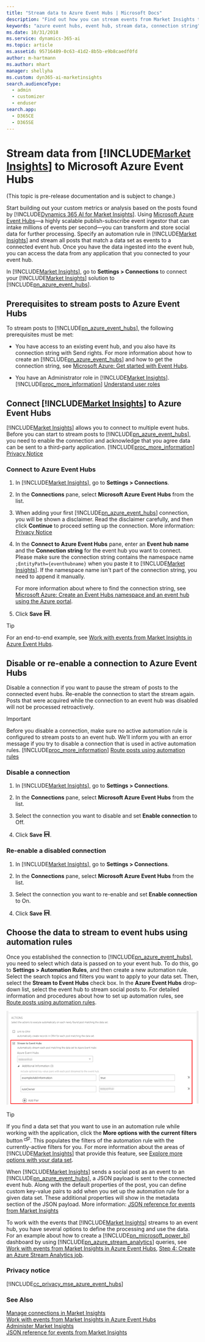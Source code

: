 ```yaml
---
title: "Stream data to Azure Event Hubs | Microsoft Docs"
description: "Find out how you can stream events from Market Insights to Event Hubs."
keywords: "azure event hubs, event hub, stream data, connection string"
ms.date: 10/31/2018
ms.service: dynamics-365-ai
ms.topic: article
ms.assetid: 95716489-0c63-41d2-8b5b-e9b8caedf0fd
author: m-hartmann
ms.author: mhart
manager: shellyha
ms.custom: dyn365-ai-marketinsights
search.audienceType: 
  - admin
  - customizer
  - enduser
search.app: 
  - D365CE
  - D365SE
---
```


# Stream data from [!INCLUDE[Market Insights](../includes/pn-market-insights-short.md)] to Microsoft Azure Event Hubs

(This topic is pre-release documentation and is subject to change.)

Start building out your custom metrics or analysis based on the posts found by [!INCLUDE[Dynamics 365 AI for Market Insights](../includes/pn-market-insights-long.md)]. Using [Microsoft Azure Event Hubs](https://azure.microsoft.com/services/event-hubs/)—a highly scalable publish-subscribe event ingestor that can intake millions of events per second—you can transform and store social data for further processing. Specify an automation rule in [!INCLUDE[Market Insights](../includes/pn-market-insights-short.md)] and stream all posts that match a data set as events to a connected event hub. Once you have the data ingested into the event hub, you can access the data from any application that you connected to your event hub.  
  
 In [!INCLUDE[Market Insights](../includes/pn-market-insights-short.md)], go to **Settings > Connections** to connect your [!INCLUDE[Market Insights](../includes/pn-market-insights-short.md)] solution to [!INCLUDE[pn_azure_event_hubs](../includes/pn-azure-event-hubs.md)].  
  
<a name="prerequisites"></a>   
## Prerequisites to stream posts to Azure Event Hubs  
 To stream posts to [!INCLUDE[pn_azure_event_hubs](../includes/pn-azure-event-hubs.md)], the following prerequisites must be met:  
  
- You have access to an existing event hub, and you also have its connection string with Send rights. For more information about how to create an [!INCLUDE[pn_azure_event_hubs](../includes/pn-azure-event-hubs.md)] and how to get the connection string, see [Microsoft Azure: Get started with Event Hubs](https://docs.microsoft.com/azure/event-hubs/event-hubs-dotnet-standard-getstarted-send/).  
  
- You have an Administrator role in [!INCLUDE[Market Insights](../includes/pn-market-insights-short.md)]. [!INCLUDE[proc_more_information](../includes/proc-more-information.md)] [Understand user roles](user-roles.md)  
  
<a name="set_up_connection"></a>   
## Connect [!INCLUDE[Market Insights](../includes/pn-market-insights-short.md)] to Azure Event Hubs  
 [!INCLUDE[Market Insights](../includes/pn-market-insights-short.md)] allows you to connect to multiple event hubs. Before you can start to stream posts to [!INCLUDE[pn_azure_event_hubs](../includes/pn-azure-event-hubs.md)], you need to enable the connection and acknowledge that you agree data can be sent to a third-party application. [!INCLUDE[proc_more_information](../includes/proc-more-information.md)] [Privacy Notice](#privacy)  
  
<a name="connect_procedure"></a>   
### Connect to Azure Event Hubs  
  
1. In [!INCLUDE[Market Insights](../includes/pn-market-insights-short.md)], go to **Settings > Connections**.  
  
2. In the **Connections** pane, select **Microsoft Azure Event Hubs** from the list.  
  
3. When adding your first [!INCLUDE[pn_azure_event_hubs](../includes/pn-azure-event-hubs.md)] connection, you will be shown a disclaimer.  Read the disclaimer carefully, and then click **Continue** to proceed setting up the connection. More information: [Privacy Notice](#privacy)  
  
4. In the **Connect to Azure Event Hubs** pane, enter an **Event hub name** and the **Connection string** for the event hub you want to connect. Please make sure the connection string contains the namespace name ```;EntityPath={eventhubname}``` when you paste it to [!INCLUDE[Market Insights](../includes/pn-market-insights-short.md)]. If the namespace name isn't part of the connection string, you need to append it manually. 
  
    For more information about where to find the connection string, see [Microsoft Azure: Create an Event Hubs namespace and an event hub using the Azure portal](https://docs.microsoft.com/azure/event-hubs/event-hubs-create).  
  
5. Click **Save** ![save button](media/save-icon.png "Save button").  
  
> [!TIP]
>  For an end-to-end example, see [Work with events from Market Insights in Azure Event Hubs](work-with-event-hubs.md "Work with events from Market Insights in Azure Event Hubs").  

<a name="disable_connection"></a>   
## Disable or re-enable a connection to Azure Event Hubs  
 Disable a connection if you want to pause the stream of posts to the connected event hubs. Re-enable the connection to start the stream again. Posts that were acquired while the connection to an event hub was disabled will not be processed retroactively.  
  
> [!IMPORTANT]
>  Before you disable a connection, make sure no active automation rule is configured to stream posts to an event hub. We’ll inform you with an error message if you try to disable a connection that is used in active automation rules. [!INCLUDE[proc_more_information](../includes/proc-more-information.md)] [Route posts using automation rules](automation-rules.md)  
  
<a name="disable_procedure"></a>   
### Disable a connection  
  
1. In [!INCLUDE[Market Insights](../includes/pn-market-insights-short.md)], go to **Settings > Connections**.  
  
2. In the **Connections** pane, select **Microsoft Azure Event Hubs** from the list.  
  
3. Select the connection you want to disable and set **Enable connection** to Off.  
  
4. Click **Save** ![save button](media/save-icon.png "Save button").  
  
<a name="re_enable_connection"></a>   
### Re-enable a disabled connection  
  
1. In [!INCLUDE[Market Insights](../includes/pn-market-insights-short.md)], go to **Settings > Connections**.  
  
2. In the **Connections** pane, select **Microsoft Azure Event Hubs** from the list.  
  
3. Select the connection you want to re-enable and set **Enable connection** to On.  
  
4. Click **Save** ![save button](media/save-icon.png "Save button").  
  
<a name="create_automation_rule"></a>   
## Choose the data to stream to event hubs using automation rules  
 Once you established the connection to [!INCLUDE[pn_azure_event_hubs](../includes/pn-azure-event-hubs.md)], you need to select which data is passed on to your event hub. To do this, go to **Settings > Automation Rules**, and then create a new automation rule. Select the search topics and filters you want to apply to your data set. Then, select the **Stream to Event Hubs** check box. In the **Azure Event Hubs** drop-down list, select the event hub to stream social posts to.  For detailed information and procedures about how to set up automation rules, see [Route posts using automation rules](automation-rules.md).  
  
 ![automation rule settings to stream social posts to azure event hubs](media/automation-rule-stream-to-event-hubs.png "Automation rule settings to stream social posts to Azure Event Hubs")  
  
> [!TIP]
>  If you find a data set that you want to use in an automation rule while working with the application, click the **More options with the current filters** button ![more options with current filters](media/more-options-with-current-filters-icon.png "More options with current filters"). This populates the filters of the automation rule with the currently-active filters for you. For more information about the areas of [!INCLUDE[Market Insights](../includes/pn-market-insights-short.md)] that provide this feature, see [Explore more options with your data set](more-options-with-data-set.md).  
  
 When [!INCLUDE[Market Insights](../includes/pn-market-insights-short.md)] sends a social post as an event to an [!INCLUDE[pn_azure_event_hubs](../includes/pn-azure-event-hubs.md)], a JSON payload is sent to the connected event hub. Along with the default properties of the post, you can define custom key-value pairs to add when you set up the automation rule for a given data set. These additional properties will show in the metadata section of the JSON payload. More information: [JSON reference for events from Market Insights](event-hubs-json-reference.md)  
  
 To work with the events that [!INCLUDE[Market Insights](../includes/pn-market-insights-short.md)] streams to an event hub, you have several options to define the processing and use the data.  For an example about how to create a [!INCLUDE[pn_microsoft_power_bi](../includes/pn-microsoft-power-bi.md)] dashboard by using [!INCLUDE[pn_azure_stream_analytics](../includes/pn-azure-stream-analytics.md)] queries, see [Work with events from Market Insights in Azure Event Hubs](work-with-event-hubs.md), [Step 4: Create an Azure Stream Analytics job](work-with-event-hubs.md#step4_create_stream_analytics_job).  
  
<a name="privacy"></a>   
### Privacy notice  
 [!INCLUDE[cc_privacy_mse_azure_event_hubs](../includes/cc-privacy-market-insights-azure-event-hubs.md)]  
  
### See Also  
 [Manage connections in Market Insights](manage-connections.md)   
 [Work with events from Market Insights in Azure Event Hubs](work-with-event-hubs.md)   
 [Administer Market Insights](settings-administration.md)   
 [JSON reference for events from Market Insights](event-hubs-json-reference.md)
